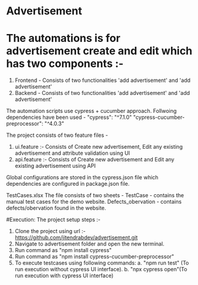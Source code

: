 # Advertisement
# The automations is for advertisement create and edit which has two components :-
  1.  Frontend - Consists of two functionalities 'add advertisement' and 'add advertisement'
  2.  Backend - Consists of two functionalities 'add advertisement' and 'add advertisement'

The automation scripts use cypress + cucumber approach. Follwoing dependencies have been used -
    "cypress": "^7.1.0"
    "cypress-cucumber-preprocessor": "^4.0.3"
    
The project consists of two feature files -
  1.  ui.feature :- Consists of Create new advertisement, Edit any existing advertisement and attribute validation using UI
  2.  api.feature :- Consists of Create new advertisement and Edit any existing advertisement using API

Global configurations are stored in the cypress.json file which dependencies are configured in package.json file.

TestCases.xlsx
The file consists of two sheets -
  TestCase - contains the manual test cases for the demo website.
  Defects_obervation - contains defects/obervation found in the website.
  
#Execution:
The project setup steps :- 
  1.  Clone the project using url :- https://github.com/jitendrabdev/advertisement.git
  2.  Navigate to advertisement folder and open the new terminal.
  3.  Run command as "npm install cypress"
  4.  Run command as "npm install cypress-cucumber-preprocessor"
  5.  To execute testcases using following commands:
      a.  "npm run test" (To run execution without cypress UI interface).
      b.  "npx cypress open"(To run execution with cypress UI interface)
